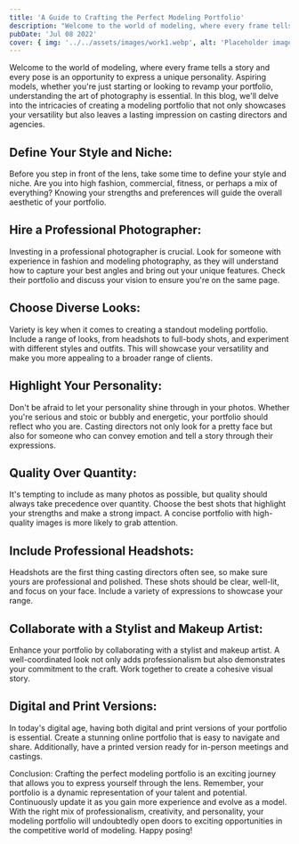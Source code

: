 ```yaml
---
title: 'A Guide to Crafting the Perfect Modeling Portfolio'
description: "Welcome to the world of modeling, where every frame tells a story and every pose is an opportunity to express a unique personality. Aspiring models, whether you're just starting or looking to revamp your portfolio, understanding the art of photography is essential. In this blog, we'll delve into the intricacies of creating a modeling portfolio that not only showcases your versatility but also leaves a lasting impression on casting directors and agencies."
pubDate: 'Jul 08 2022'
cover: { img: '../../assets/images/work1.webp', alt: 'Placeholder image' }
---
```


Welcome to the world of modeling, where every frame tells a story and every pose is an opportunity to express a unique personality. Aspiring models, whether you're just starting or looking to revamp your portfolio, understanding the art of photography is essential. In this blog, we'll delve into the intricacies of creating a modeling portfolio that not only showcases your versatility but also leaves a lasting impression on casting directors and agencies.

## Define Your Style and Niche:

Before you step in front of the lens, take some time to define your style and niche. Are you into high fashion, commercial, fitness, or perhaps a mix of everything? Knowing your strengths and preferences will guide the overall aesthetic of your portfolio.

## Hire a Professional Photographer:

Investing in a professional photographer is crucial. Look for someone with experience in fashion and modeling photography, as they will understand how to capture your best angles and bring out your unique features. Check their portfolio and discuss your vision to ensure you're on the same page.

## Choose Diverse Looks:

Variety is key when it comes to creating a standout modeling portfolio. Include a range of looks, from headshots to full-body shots, and experiment with different styles and outfits. This will showcase your versatility and make you more appealing to a broader range of clients.

## Highlight Your Personality:

Don't be afraid to let your personality shine through in your photos. Whether you're serious and stoic or bubbly and energetic, your portfolio should reflect who you are. Casting directors not only look for a pretty face but also for someone who can convey emotion and tell a story through their expressions.

## Quality Over Quantity:

It's tempting to include as many photos as possible, but quality should always take precedence over quantity. Choose the best shots that highlight your strengths and make a strong impact. A concise portfolio with high-quality images is more likely to grab attention.

## Include Professional Headshots:

Headshots are the first thing casting directors often see, so make sure yours are professional and polished. These shots should be clear, well-lit, and focus on your face. Include a variety of expressions to showcase your range.

## Collaborate with a Stylist and Makeup Artist:

Enhance your portfolio by collaborating with a stylist and makeup artist. A well-coordinated look not only adds professionalism but also demonstrates your commitment to the craft. Work together to create a cohesive visual story.

## Digital and Print Versions:

In today's digital age, having both digital and print versions of your portfolio is essential. Create a stunning online portfolio that is easy to navigate and share. Additionally, have a printed version ready for in-person meetings and castings.

Conclusion:
Crafting the perfect modeling portfolio is an exciting journey that allows you to express yourself through the lens. Remember, your portfolio is a dynamic representation of your talent and potential. Continuously update it as you gain more experience and evolve as a model. With the right mix of professionalism, creativity, and personality, your modeling portfolio will undoubtedly open doors to exciting opportunities in the competitive world of modeling. Happy posing!
